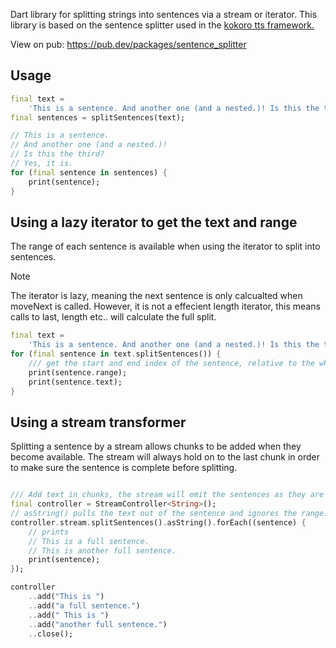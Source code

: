 Dart library for splitting strings into sentences via a stream or iterator. This library is based on the sentence splitter used in the [kokoro tts framework.](https://github.com/hexgrad/kokoro)

View on pub: https://pub.dev/packages/sentence_splitter

## Usage
```dart
final text =
    'This is a sentence. And another one (and a nested.)! Is this the third? Yes, it is.';
final sentences = splitSentences(text);

// This is a sentence.
// And another one (and a nested.)!
// Is this the third?
// Yes, it is.
for (final sentence in sentences) {
    print(sentence);
}
```
## Using a lazy iterator to get the text and range
The range of each sentence is available when using the iterator to split into sentences. 

> [!NOTE]  
> The iterator is lazy, meaning the next sentence is only calcualted when moveNext is called. However, it is not a effecient length iterator, this means calls to last, length etc.. will calculate the full split.


```dart
final text =
    'This is a sentence. And another one (and a nested.)! Is this the third? Yes, it is.';
for (final sentence in text.splitSentences()) {
    /// get the start and end index of the sentence, relative to the whole text
    print(sentence.range);
    print(sentence.text);
}
```

## Using a stream transformer
Splitting a sentence by a stream allows chunks to be added when they become available. 
The stream will always hold on to the last chunk in order to make sure the sentence is complete before splitting.
```dart

/// Add text in chunks, the stream will emit the sentences as they are complete
final controller = StreamController<String>();
// asString() pulls the text out of the sentence and ignores the range.
controller.stream.splitSentences().asString().forEach((sentence) {
    // prints
    // This is a full sentence.
    // This is another full sentence.
    print(sentence);
});

controller
    ..add("This is ")
    ..add("a full sentence.")
    ..add(" This is ")
    ..add("another full sentence.")
    ..close();

```